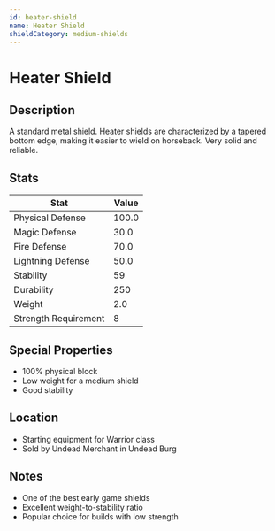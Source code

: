 ```yaml
---
id: heater-shield
name: Heater Shield
shieldCategory: medium-shields
---
```


# Heater Shield

## Description
A standard metal shield. Heater shields are characterized by a tapered bottom edge, making it easier to wield on horseback. Very solid and reliable.

## Stats

| Stat | Value |
|------|-------|
| Physical Defense | 100.0 |
| Magic Defense | 30.0 |
| Fire Defense | 70.0 |
| Lightning Defense | 50.0 |
| Stability | 59 |
| Durability | 250 |
| Weight | 2.0 |
| Strength Requirement | 8 |

## Special Properties
- 100% physical block
- Low weight for a medium shield
- Good stability

## Location
- Starting equipment for Warrior class
- Sold by Undead Merchant in Undead Burg

## Notes
- One of the best early game shields
- Excellent weight-to-stability ratio
- Popular choice for builds with low strength